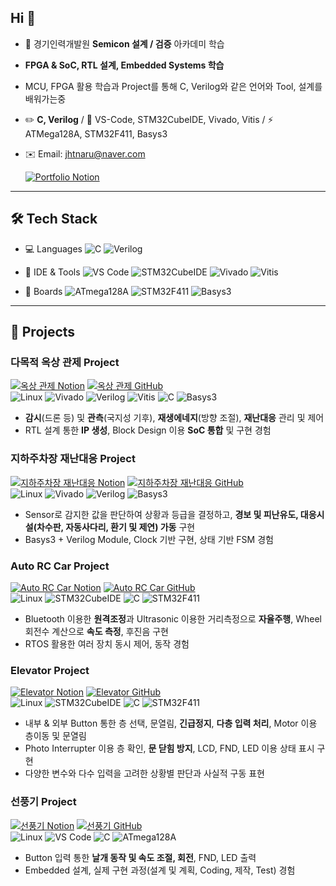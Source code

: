 ## Hi 👋
- 🌱 경기인력개발원 **Semicon 설계 / 검증** 아카데미 학습
- **FPGA & SoC, RTL 설계, Embedded Systems 학습**
- MCU, FPGA 활용 학습과 Project를 통해 C, Verilog와 같은 언어와 Tool, 설계를 배워가는중
- ✏️ **C, Verilog** / 🧰 VS-Code, STM32CubeIDE, Vivado, Vitis / ⚡ ATMega128A, STM32F411, Basys3
- ✉️ Email: jhtnaru@naver.com
  
  [![Portfolio Notion](https://img.shields.io/badge/Portfolio_Notion-F5F5F5?logo=notion&logoColor=black&labelColor=F5F5F5&color=F5F5F5&style=for-the-badge)](https://junaru.notion.site/Portfolio-26e571106f87802f8e66cdecf05d2c88?source=copy_link)

---

## 🛠 Tech Stack

- 💻 Languages
![C](https://img.shields.io/badge/C-00599C?logo=c&logoColor=white)
![Verilog](https://img.shields.io/badge/Verilog-FF9E0F?logoColor=white)

- 🧰 IDE & Tools
![VS Code](https://img.shields.io/badge/VS%20Code-007ACC?logo=visualstudiocode&logoColor=white)
![STM32CubeIDE](https://img.shields.io/badge/STM32CubeIDE-03234B?logo=stmicroelectronics&logoColor=white)
![Vivado](https://img.shields.io/badge/Vivado-FFB500?logo=xilinx&logoColor=white)
![Vitis](https://img.shields.io/badge/Vitis-E01F27?logo=xilinx&logoColor=white)

- 🔌 Boards
![ATmega128A](https://img.shields.io/badge/ATmega128A-0069A6?logo=atmel&logoColor=white)
![STM32F411](https://img.shields.io/badge/STM32F411-03234B?logo=stmicroelectronics&logoColor=white)
![Basys3](https://img.shields.io/badge/Basys3-FF6600?logo=xilinx&logoColor=white)

---

## 📂 Projects

### 다목적 옥상 관제 Project
  [![옥상 관제 Notion](https://img.shields.io/badge/옥상_관제_Notion-F5F5F5?logo=notion&logoColor=black&labelColor=F5F5F5&color=F5F5F5&style=for-the-badge)](https://junaru.notion.site/System-Code-270571106f8780d99bdffa0bca2a8f3e?source=copy_link)
  [![옥상 관제 GitHub](https://img.shields.io/badge/옥상_관제_GitHub-F5F5F5?logo=github&logoColor=black&labelColor=F5F5F5&color=F5F5F5&style=for-the-badge)](https://github.com/jhtnaru/Rooftop_Manage)    
  ![Linux](https://img.shields.io/badge/Linux-FCC624?logo=linux&logoColor=black)
  ![Vivado](https://img.shields.io/badge/Vivado-FFB500?logo=xilinx&logoColor=white)
  ![Verilog](https://img.shields.io/badge/Verilog-FF9E0F?logoColor=white)
  ![Vitis](https://img.shields.io/badge/Vitis-E01F27?logo=xilinx&logoColor=white)
  ![C](https://img.shields.io/badge/C-00599C?logo=c&logoColor=white)
  ![Basys3](https://img.shields.io/badge/Basys3-FF6600?logo=xilinx&logoColor=white)
- **감시**(드론 등) 및 **관측**(국지성 기후), **재생에네지**(방향 조절), **재난대응** 관리 및 제어
- RTL 설계 통한 **IP 생성**, Block Design 이용 **SoC 통합** 및 구현 경험

### 지하주차장 재난대응 Project
  [![지하주차장 재난대응 Notion](https://img.shields.io/badge/지하주차장_재난대응_Notion-F5F5F5?logo=notion&logoColor=black&labelColor=F5F5F5&color=F5F5F5&style=for-the-badge)](https://junaru.notion.site/System-Code-25c571106f87805fb0c0c3ad1cbd0c68?source=copy_link)
  [![지하주차장 재난대응 GitHub](https://img.shields.io/badge/지하주차장_재난대응_GitHub-F5F5F5?logo=github&logoColor=black&labelColor=F5F5F5&color=F5F5F5&style=for-the-badge)](https://github.com/jhtnaru/U_Parking_Manage)  
  ![Linux](https://img.shields.io/badge/Linux-FCC624?logo=linux&logoColor=black)
  ![Vivado](https://img.shields.io/badge/Vivado-FFB500?logo=xilinx&logoColor=white)
  ![Verilog](https://img.shields.io/badge/Verilog-FF9E0F?logoColor=white)
  ![Basys3](https://img.shields.io/badge/Basys3-FF6600?logo=xilinx&logoColor=white)
- Sensor로 감지한 값을 판단하여 상황과 등급을 결정하고, **경보 및 피난유도, 대응시설(차수판, 자동사다리, 환기 및 제연) 가동** 구현
- Basys3 + Verilog Module, Clock 기반 구현, 상태 기반 FSM 경험

### Auto RC Car Project
  [![Auto RC Car Notion](https://img.shields.io/badge/Auto_RC_Car_Notion-F5F5F5?logo=notion&logoColor=black&labelColor=F5F5F5&color=F5F5F5&style=for-the-badge)](https://junaru.notion.site/Auto-RC-Car-Project-G2-Code-22c571106f8780e68b8df6bc1c771a1f?source=copy_link)
  [![Auto RC Car GitHub](https://img.shields.io/badge/Auto_RC_Car_GitHub-F5F5F5?logo=github&logoColor=black&labelColor=F5F5F5&color=F5F5F5&style=for-the-badge)](https://github.com/jhtnaru/AutoRCCar_G2)  
  ![Linux](https://img.shields.io/badge/Linux-FCC624?logo=linux&logoColor=black)
  ![STM32CubeIDE](https://img.shields.io/badge/STM32CubeIDE-03234B?logo=stmicroelectronics&logoColor=white)
  ![C](https://img.shields.io/badge/C-00599C?logo=c&logoColor=white)
  ![STM32F411](https://img.shields.io/badge/STM32F411-03234B?logo=stmicroelectronics&logoColor=white)
- Bluetooth 이용한 **원격조정**과 Ultrasonic 이용한 거리측정으로 **자율주행**, Wheel 회전수 계산으로 **속도 측정**, 후진음 구현
- RTOS 활용한 여러 장치 동시 제어, 동작 경험

### Elevator Project
  [![Elevator Notion](https://img.shields.io/badge/Elevator_Notion-F5F5F5?logo=notion&logoColor=black&labelColor=F5F5F5&color=F5F5F5&style=for-the-badge)](https://junaru.notion.site/Elevator-Project-G2-Code-21a571106f8780d1b73cf86911aec522?source=copy_link)
  [![Elevator GitHub](https://img.shields.io/badge/Elevator_GitHub-F5F5F5?logo=github&logoColor=black&labelColor=F5F5F5&color=F5F5F5&style=for-the-badge)](https://github.com/jhtnaru/Elevator_G2)  
  ![Linux](https://img.shields.io/badge/Linux-FCC624?logo=linux&logoColor=black)
  ![STM32CubeIDE](https://img.shields.io/badge/STM32CubeIDE-03234B?logo=stmicroelectronics&logoColor=white)
  ![C](https://img.shields.io/badge/C-00599C?logo=c&logoColor=white)
  ![STM32F411](https://img.shields.io/badge/STM32F411-03234B?logo=stmicroelectronics&logoColor=white)
- 내부 & 외부 Button 통한 층 선택, 문열림, **긴급정지**, **다층 입력 처리**, Motor 이용 층이동 및 문열림
- Photo Interrupter 이용 층 확인, **문 닫힘 방지**, LCD, FND, LED 이용 상태 표시 구현
- 다양한 변수와 다수 입력을 고려한 상황별 판단과 사실적 구동 표현

### 선풍기 Project
  [![선풍기 Notion](https://img.shields.io/badge/선풍기_Notion-F5F5F5?logo=notion&logoColor=black&labelColor=F5F5F5&color=F5F5F5&style=for-the-badge)](https://junaru.notion.site/Electric-Fan-Project-G3-Code-20e571106f8780079e20c264078306a3?source=copy_link)
  [![선풍기 GitHub](https://img.shields.io/badge/선풍기_GitHub-F5F5F5?logo=github&logoColor=black&labelColor=F5F5F5&color=F5F5F5&style=for-the-badge)](https://github.com/jhtnaru/workspace_semicon/tree/main/arm)  
  ![Linux](https://img.shields.io/badge/Linux-FCC624?logo=linux&logoColor=black)
  ![VS Code](https://img.shields.io/badge/VS%20Code-007ACC?logo=visualstudiocode&logoColor=white)
  ![C](https://img.shields.io/badge/C-00599C?logo=c&logoColor=white)
  ![ATmega128A](https://img.shields.io/badge/ATmega128A-0069A6?logo=atmel&logoColor=white)
- Button 입력 통한 **날개 동작 및 속도 조절, 회전**, FND, LED 출력
- Embedded 설계, 실제 구현 과정(설계 및 계획, Coding, 제작, Test) 경험

<!--
**jhtnaru/jhtnaru** is a ✨ _special_ ✨ repository because its `README.md` (this file) appears on your GitHub profile.
Here are some ideas to get you started:

- 👯 I’m looking to collaborate on ...
- 🤔 I’m looking for help with ...
- 💬 Ask me about ...
- 

-->
